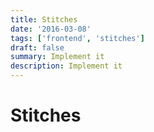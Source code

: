 ```yaml
---
title: Stitches
date: '2016-03-08'
tags: ['frontend', 'stitches']
draft: false
summary: Implement it
description: Implement it
---
```

# Stitches




